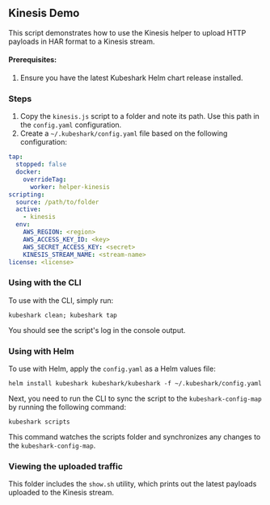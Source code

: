 ## Kinesis Demo

This script demonstrates how to use the Kinesis helper to upload HTTP payloads in HAR format to a Kinesis stream.

#### Prerequisites:

1. Ensure you have the latest Kubeshark Helm chart release installed.

### Steps

1. Copy the `kinesis.js` script to a folder and note its path. Use this path in the `config.yaml` configuration.
2. Create a `~/.kubeshark/config.yaml` file based on the following configuration:

```yaml
tap:
  stopped: false
  docker:
    overrideTag:
      worker: helper-kinesis
scripting:
  source: /path/to/folder
  active: 
    - kinesis 
  env:
    AWS_REGION: <region>
    AWS_ACCESS_KEY_ID: <key>
    AWS_SECRET_ACCESS_KEY: <secret>
    KINESIS_STREAM_NAME: <stream-name>
license: <license>
```

### Using with the CLI

To use with the CLI, simply run:
```shell
kubeshark clean; kubeshark tap
```

You should see the script's log in the console output.

### Using with Helm

To use with Helm, apply the `config.yaml` as a Helm values file:

```shell
helm install kubeshark kubeshark/kubeshark -f ~/.kubeshark/config.yaml
```

Next, you need to run the CLI to sync the script to the `kubeshark-config-map` by running the following command:

```shell
kubeshark scripts
```

This command watches the scripts folder and synchronizes any changes to the `kubeshark-config-map`.

### Viewing the uploaded traffic

This folder includes the `show.sh` utility, which prints out the latest payloads uploaded to the Kinesis stream.